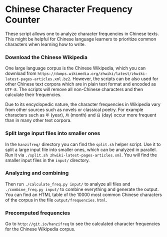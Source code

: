 # Chinese Character Frequency Counter

These script allows one to analyze character frequencies in Chinese texts. This might be helpful for Chinese language learners to prioritize common characters when learning how to write.

### Download the Chinese Wikipedia

One large language corpus is the Chinese Wikipedia, which you can download from `https://dumps.wikimedia.org/zhwiki/latest/zhwiki-latest-pages-articles.xml.bz2`. However, the scripts can be also used for other Chinese text corpora which are in plain text format and encoded as `UTF-8`. The scripts will remove all non-Chinese characters and then calculate their frequencies.

Due to its encyclopedic nature, the character frequencies in Wikipedia vary from other sources such as novels or classical poetry. For example characters such as `年` (year), `月` (month) and `日` (day) occur more frequent than in many other text corpora.

### Split large input files into smaller ones

In the `hanzifreq/` directory you can find the `split.sh` helper script. Use it to split a large input file into smaller ones, which can be analyzed in parallel. Run it via `./split.sh zhwiki-latest-pages-articles.xml`. You will find the smaller input files in the `input/` directory.

### Analyzing and combining

Then run `./calculate_freq.py input/` to analyze all files and `./combine_freq.py input/` to combine everything and generate the output. You can find an HTML table of the 10000 most common Chinese characters of the corpus in the file `output/frequencies.html`.

### Precomputed frequencies

Go to `http://git.io/hanzifreq` to see the calculated character frequencies for the Chinese Wikipedia corpus.

